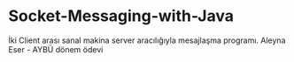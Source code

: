 # Socket-Messaging-with-Java
İki Client arası sanal makina server aracılığıyla mesajlaşma programı.
Aleyna Eser - AYBÜ dönem ödevi
